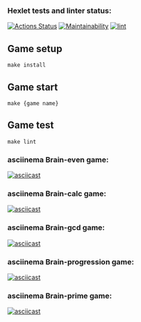 ### Hexlet tests and linter status:
[![Actions Status](https://github.com/rafagabidulin/frontend-project-lvl1/workflows/hexlet-check/badge.svg)](https://github.com/rafagabidulin/frontend-project-lvl1/actions)
[![Maintainability](https://api.codeclimate.com/v1/badges/a81cc456a906eeb4e9a7/maintainability)](https://codeclimate.com/github/rafagabidulin/frontend-project-lvl1/maintainability)
[![lint](https://github.com/rafagabidulin/frontend-project-lvl1/actions/workflows/lint.yml/badge.svg)](https://github.com/rafagabidulin/frontend-project-lvl1/actions/workflows/lint.yml)

## Game setup
```
make install
```
## Game start
```
make {game name}
```
## Game test
```
make lint
```

### asciinema Brain-even game:
[![asciicast](https://asciinema.org/a/YjdJqHsCwhpUhBulsb1M75Rfj.svg)](https://asciinema.org/a/YjdJqHsCwhpUhBulsb1M75Rfj)

### asciinema Brain-calc game:
[![asciicast](https://asciinema.org/a/2m5uqmaFdY7NesBM41GLs2ijA.svg)](https://asciinema.org/a/2m5uqmaFdY7NesBM41GLs2ijA)

### asciinema Brain-gcd game:
[![asciicast](https://asciinema.org/a/Hx9L5DRC5HcyiIQ3EvyW6rqTl.svg)](https://asciinema.org/a/Hx9L5DRC5HcyiIQ3EvyW6rqTl)

### asciinema Brain-progression game:
[![asciicast](https://asciinema.org/a/y7iQXJvSflxX1or1huZDvpuUz.svg)](https://asciinema.org/a/y7iQXJvSflxX1or1huZDvpuUz)

### asciinema Brain-prime game:
[![asciicast](https://asciinema.org/a/KXrnacija4oYo3M7cr32x5Rpq.svg)](https://asciinema.org/a/KXrnacija4oYo3M7cr32x5Rpq)


